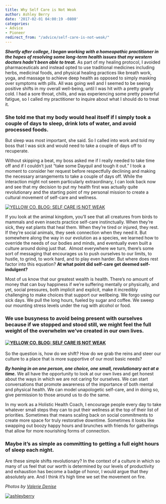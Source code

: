```yaml
---
title: Why Self Care is Not Weak
author: Ashley Berry
date: '2017-02-01 04:00:19 -0800'
categories:
- Advice
- Pioneer
redirect_from: "/advice/self-care-is-not-weak/"
---
```


_**Shortly after college, I began working with a homeopathic practitioner in the hopes of resolving some long-term health issues that my western doctors hadn’t been able to treat.**_ As part of my healing protocol, I avoided pharmaceuticals and instead opted to use traditional medicines including herbs, medicinal foods, and physical healing practices like breath work, yoga, and massage to achieve deep health as opposed to simply masking over symptoms with pills. All was going well and I seemed to be seeing positive shifts in my overall well-being, until I was hit with a pretty gnarly cold. I had a sore throat, chills, and was experiencing some pretty powerful fatigue, so I called my practitioner to inquire about what I should do to treat it.

### **She told me that my body would heal itself if I simply took a couple of days to sleep, drink lots of water, and avoid processed foods.**

But sleep was most important, she said. So I called into work and told my boss that I was sick and would need to take a couple of days off to recuperate.

Without skipping a beat, my boss asked me if I really needed to take time off and if I couldn’t just “take some Dayquil and tough it out.” I took a moment to consider her request before respectfully declining and making the necessary arrangements to take a couple of days off. While the interaction might not seem particularly extraordinary, I can look back now and see that my decision to put my health first was actually quite revolutionary and the starting point of my personal mission to create a cultural movement of self-care and wellness.

[![YELLOW CO. BLOG: SELF CARE IS NOT WEAK](https://yellow-blog-images.imgix.net/2017/01/ValerieDenisePhotos42of43.jpg)](https://yellow-blog-images.imgix.net/2017/01/ValerieDenisePhotos42of43.jpg)

If you look at the animal kingdom, you’ll see that all creatures from birds to mammals and even insects practice self-care instinctually. When they’re sick, they eat plants that heal them. When they’re tired or injured, they rest. If they’re social animals, they seek connection when they need it. But somewhere along the way in our evolution as a species, we learned how to override the needs of our bodies and minds, and eventually even built a culture around doing just that.  Almost everywhere we turn, there’s some sort of messaging that encourages us to push ourselves to our limits, to hustle, to grind, to work hard, and to play even harder. But where does rest factor into this equation? **At what point did self-care get deemed self-indulgent?**

Most of us know that our greatest wealth is health. There’s no amount of money that can buy happiness if we’re suffering mentally or physically, and yet, social pressures, both implicit and explicit, make it incredibly challenging to make choices that support our wellbeing. We forgo using our sick days. We pull the long hours, fueled by sugar and coffee. We sweep our mounting stress levels under the rug with alcohol or food.

### We use busyness to avoid being present with ourselves because if we stopped and stood still, we might feel the full weight of the overwhelm we’ve created in our own lives.

#### [![YELLOW CO. BLOG: SELF CARE IS NOT WEAK](https://yellow-blog-images.imgix.net/2017/01/ValerieDenisePhotos41of43.jpg)](https://yellow-blog-images.imgix.net/2017/01/ValerieDenisePhotos41of43.jpg)

So the question is, how do we shift? How do we grab the reins and steer our culture to a place that is more supportive of our most basic needs?

_**By honing in on one person, one choice, one small, revolutionary act at a time.**_ We all have the opportunity to look at our own lives and get honest about the ways in which we are not caring for ourselves. We can start conversations that promote awareness of the importance of both mental and physical health. We can model unapologetic self-care, and in doing so, give permission to those around us to do the same.

In my work as a Holistic Health Coach, I encourage people every day to take whatever small steps they can to put their wellness at the top of their list of priorities. Sometimes that means scaling back on social commitments to create more space for truly restorative downtime. Sometimes it looks like swapping out boozy happy hours and brunches with friends for gatherings that allow for more nourishing forms of connection.

### Maybe it’s as simple as committing to getting a full eight hours of sleep each night.

Are these simple shifts revolutionary? In the context of a culture in which so many of us feel that our worth is determined by our levels of productivity and exhaustion has become a badge of honor, I would argue that they absolutely are. And I think it’s high time we set the movement on fire.

_Photos by [Valerie Denise](http://www.valeriedenisephotos.com/)_

[![ashleyberry](https://yellow-blog-images.imgix.net/2017/01/AshleyBerry.jpg)](http://helloashleyberry.com/)
